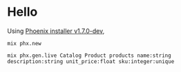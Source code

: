 # Hello

Using [Phoenix installer v1.7.0-dev](https://github.com/phoenixframework/phoenix),

`mix phx.new`

`mix phx.gen.live Catalog Product products name:string description:string unit_price:float sku:integer:unique`

